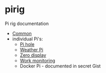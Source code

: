 # pirig

Pi rig documentation

- [Common](common.md)
- individual Pi's:
  - [Pi hole](pihole.md)
  - [Weather Pi](weatherpi.md)
  - [Zero display](https://github.com/vladak/zerodisplay)
  - [Work monitoring](https://github.com/vladak/workmon)
  - Docker Pi - documented in secret Gist

